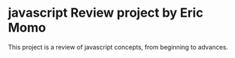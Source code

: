 # javascript Review project by Eric Momo
This project is a review of javascript concepts, from beginning to advances.